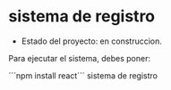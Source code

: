 <h1> sistema de registro</h1>

- Estado del proyecto: en construccion.

Para ejecutar el sistema, debes poner:

´´´npm install react´´´
sistema de registro 
